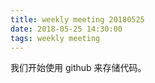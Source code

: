 ```yaml
---
title: weekly meeting 20180525
date: 2018-05-25 14:30:00
tags: weekly meeting
---
```


我们开始使用 github 来存储代码。